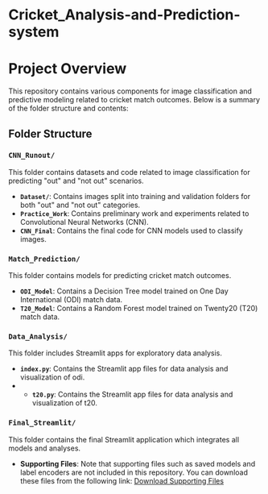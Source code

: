 # Cricket_Analysis-and-Prediction-system

# Project Overview

This repository contains various components for image classification and predictive modeling related to cricket match outcomes. Below is a summary of the folder structure and contents:

## Folder Structure

### `CNN_Runout/`

This folder contains datasets and code related to image classification for predicting "out" and "not out" scenarios.

- **`Dataset/`**: Contains images split into training and validation folders for both "out" and "not out" categories.
- **`Practice_Work`**: Contains preliminary work and experiments related to Convolutional Neural Networks (CNN).
- **`CNN_Final`**: Contains the final code for CNN models used to classify images.

### `Match_Prediction/`

This folder contains models for predicting cricket match outcomes.

- **`ODI_Model`**: Contains a Decision Tree model trained on One Day International (ODI) match data.
- **`T20_Model`**: Contains a Random Forest model trained on Twenty20 (T20) match data.

### `Data_Analysis/`

This folder includes Streamlit apps for exploratory data analysis.

- **`index.py`**: Contains the Streamlit app files for data analysis and visualization of odi.
- - **`t20.py`**: Contains the Streamlit app files for data analysis and visualization of t20.


### `Final_Streamlit/`

This folder contains the final Streamlit application which integrates all models and analyses.
- **Supporting Files**: Note that supporting files such as saved models and label encoders are not included in this repository. You can download these files from the following link:
  [Download Supporting Files](https://drive.google.com/drive/folders/16k6hCIrqIwT6Z18F-2TXsSFpFSBccV5l?usp=sharing)

